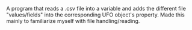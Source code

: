 A program that reads a .csv file into a variable and adds the different file "values/fields" into the corresponding UFO object's property. Made this mainly to familiarize myself with file handling/reading.
